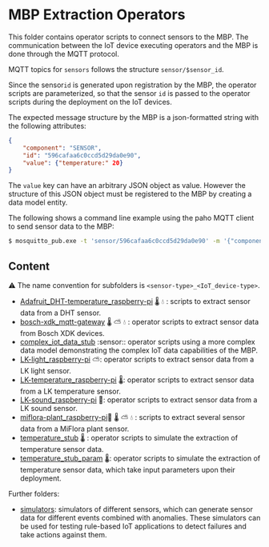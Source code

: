 # MBP Extraction Operators

This folder contains operator scripts to connect sensors to the MBP. The communication between the IoT device executing operators and the MBP is done through the MQTT protocol. 

MQTT topics for `sensors` follows the structure `sensor/$sensor_id`. 

Since the sensor`id` is generated upon registration by the MBP, the operator scripts are parameterized, so that the sensor `id` is passed to the operator scripts during the deployment on the IoT devices.

The expected message structure by the MBP is a json-formatted string with the following attributes:
```json
{
	"component": "SENSOR", 
	"id": "596cafaa6c0ccd5d29da0e90", 
	"value": {"temperature:" 20}
}
```
The `value` key can have an arbitrary JSON object as value. However the structure of this JSON object must be registered to the MBP by creating a data model entity.

The following shows a command line example using the paho MQTT client to send sensor data to the MBP: 

```bash
$ mosquitto_pub.exe -t 'sensor/596cafaa6c0ccd5d29da0e90' -m '{"component":"SENSOR","id":"596cafaa6c0ccd5d29da0e90","value": {"temperature:" 20}}'
```



## Content

:warning: The name convention for subfolders is `<sensor-type>_<IoT_device-type>`.

- [Adafruit_DHT-temperature_raspberry-pi](Adafruit_DHT-temperature_raspberry-pi) :thermometer: :droplet: : scripts to extract sensor data from a DHT sensor. 
- [bosch-xdk_mqtt-gateway](bosch-xdk_mqtt-gateway) :thermometer: :partly_sunny: :droplet: : operator scripts to extract sensor data from Bosch XDK devices.
- [complex_iot_data_stub](complex_iot_data_stub) :sensor:: operator scripts using a more complex data model demonstrating the complex IoT data capabilities of the MBP.
- [LK-light_raspberry-pi](LK-light_raspberry-pi) :partly_sunny:: operator scripts to extract sensor data from a LK light sensor.
- [LK-temperature_raspberry-pi](LK-temperature_raspberry-pi) :thermometer:: operator scripts to extract sensor data from a LK temperature sensor.
- [LK-sound_raspberry-pi](LK-sound_raspberry-pi) :microphone:: operator scripts to extract sensor data from a LK sound sensor.
-  [miflora-plant_raspberry-pi](miflora-plant_raspberry-pi):seedling: :thermometer: :partly_sunny: :droplet: : scripts to extract several sensor data from a MiFlora plant sensor.
- [temperature_stub](temperature_stub) :thermometer: : operator scripts to simulate the extraction of temperature sensor data. 
- [temperature_stub_param](temperature_stub_param) :thermometer:: operator scripts to simulate the extraction of temperature sensor data, which take input parameters upon their deployment. 

Further folders:

* [simulators](simulators): simulators of different sensors, which can generate sensor data for different events combined with anomalies. These simulators can be used for testing rule-based IoT applications to detect failures and take actions against them.
